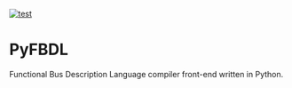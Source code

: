 [![test](https://github.com/Functional-Bus-Description-Language/PyFBDL/workflows/test/badge.svg)](https://github.com/Functional-Bus-Description-Language/PyFBDL/actions?query=workflow%3Atest+branch%3Amaster)

# PyFBDL

Functional Bus Description Language compiler front-end written in Python.
